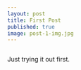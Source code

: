 ```yaml
---
layout: post
title: First Post
published: true
image: post-1-img.jpg
---
```


<img src="{{site.baseurl}}/public/images/post-1-img.jpg" alt="">

Just trying it out first.
